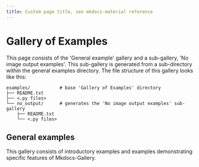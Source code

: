 ```yaml
---
title: Custom page title, see mkdocs-material reference
---
```


# Gallery of Examples

This page consists of the 'General example' gallery and a sub-gallery,
'No image output examples'. This sub-gallery is generated from a
sub-directory within the general examples directory. The file structure of
this gallery looks like this:

```
examples/           # base 'Gallery of Examples' directory
├── README.txt
├── <.py files>
└── no_output/      # generates the 'No image output examples' sub-gallery
    ├── README.txt
    └── <.py files>
```

## General examples

This gallery consists of introductory examples and examples demonstrating
specific features of Mkdocs-Gallery.
